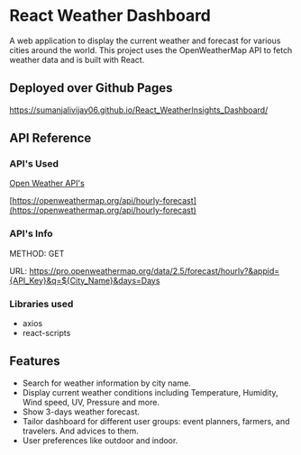 
# React Weather Dashboard

A web application to display the current weather and forecast for various cities around the world. This project uses the OpenWeatherMap API to fetch weather data and is built with React.

## 
## Deployed over Github Pages

  https://sumanjalivijay06.github.io/React_WeatherInsights_Dashboard/
 


## API Reference

### API's Used
   [Open Weather API's](https://openweathermap.org/)

   [https://openweathermap.org/api/hourly-forecast](https://openweathermap.org/api/hourly-forecast)


### API's Info 
METHOD: GET

URL:
 https://pro.openweathermap.org/data/2.5/forecast/hourly?&appid={API_Key}&q=${City_Name}&days=Days


### Libraries used
- axios
- react-scripts

## Features

- Search for weather information by city name.
- Display current weather conditions including Temperature, Humidity, Wind speed, UV, Pressure and more.
- Show 3-days weather forecast.
- Tailor dashboard for different user groups: event planners, farmers, and travelers. And advices to them.
- User preferences like outdoor and indoor.
